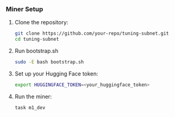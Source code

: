 
### Miner Setup

1. Clone the repository:
   ```bash
   git clone https://github.com/your-repo/tuning-subnet.git
   cd tuning-subnet
   ```

2. Run bootstrap.sh
   ```bash
   sudo -E bash bootstrap.sh
   ```

3. Set up your Hugging Face token:
   ```bash
   export HUGGINGFACE_TOKEN=<your_huggingface_token>
   ```

4. Run the miner:
   ```bash
   task m1_dev
   ```

